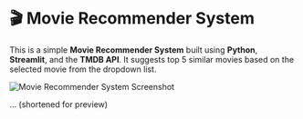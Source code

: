 # 🎬 Movie Recommender System

This is a simple **Movie Recommender System** built using **Python**, **Streamlit**, and the **TMDB API**. It suggests top 5 similar movies based on the selected movie from the dropdown list.

![Movie Recommender System Screenshot](screenshot.png)

... (shortened for preview)
